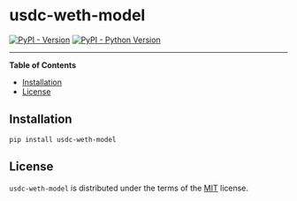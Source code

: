 # usdc-weth-model

[![PyPI - Version](https://img.shields.io/pypi/v/usdc-weth-model.svg)](https://pypi.org/project/usdc-weth-model)
[![PyPI - Python Version](https://img.shields.io/pypi/pyversions/usdc-weth-model.svg)](https://pypi.org/project/usdc-weth-model)

-----

**Table of Contents**

- [Installation](#installation)
- [License](#license)

## Installation

```console
pip install usdc-weth-model
```

## License

`usdc-weth-model` is distributed under the terms of the [MIT](https://spdx.org/licenses/MIT.html) license.
